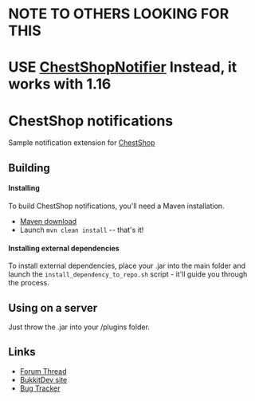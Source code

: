 # NOTE TO OTHERS LOOKING FOR THIS
# USE [ChestShopNotifier](https://github.com/ChestShop-authors/ChestShopNotifier) Instead, it works with 1.16



ChestShop notifications
================================

Sample notification extension for [ChestShop](http://dev.bukkit.org/server-mods/chestshop/)


Building
--------------------------------

#### Installing

To build ChestShop notifications, you'll need a Maven installation.
* [Maven download](http://maven.apache.org/download.cgi)
* Launch `mvn clean install` -- that's it!

#### Installing external dependencies

To install external dependencies, place your .jar into the main folder and launch the `install_dependency_to_repo.sh` script - it'll guide you through the process.


Using on a server
--------------------------------

Just throw the .jar into your /plugins folder.


Links
--------------------------------
* [Forum Thread](http://forums.bukkit.org/threads/4150/)
* [BukkitDev site](http://dev.bukkit.org/server-mods/chestshop/)
* [Bug Tracker](http://dev.bukkit.org/server-mods/chestshop/tickets/?status=+)
